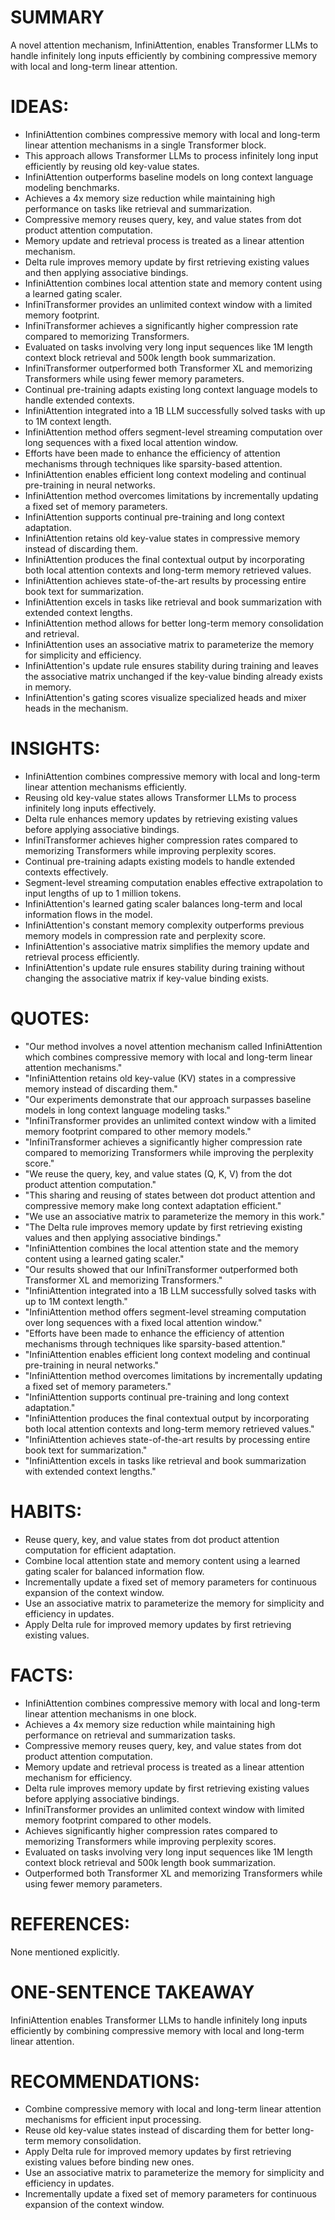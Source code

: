 # SUMMARY
A novel attention mechanism, InfiniAttention, enables Transformer LLMs to handle infinitely long inputs efficiently by combining compressive memory with local and long-term linear attention.

# IDEAS:
- InfiniAttention combines compressive memory with local and long-term linear attention mechanisms in a single Transformer block.
- This approach allows Transformer LLMs to process infinitely long input efficiently by reusing old key-value states.
- InfiniAttention outperforms baseline models on long context language modeling benchmarks.
- Achieves a 4x memory size reduction while maintaining high performance on tasks like retrieval and summarization.
- Compressive memory reuses query, key, and value states from dot product attention computation.
- Memory update and retrieval process is treated as a linear attention mechanism.
- Delta rule improves memory update by first retrieving existing values and then applying associative bindings.
- InfiniAttention combines local attention state and memory content using a learned gating scaler.
- InfiniTransformer provides an unlimited context window with a limited memory footprint.
- InfiniTransformer achieves a significantly higher compression rate compared to memorizing Transformers.
- Evaluated on tasks involving very long input sequences like 1M length context block retrieval and 500k length book summarization.
- InfiniTransformer outperformed both Transformer XL and memorizing Transformers while using fewer memory parameters.
- Continual pre-training adapts existing long context language models to handle extended contexts.
- InfiniAttention integrated into a 1B LLM successfully solved tasks with up to 1M context length.
- InfiniAttention method offers segment-level streaming computation over long sequences with a fixed local attention window.
- Efforts have been made to enhance the efficiency of attention mechanisms through techniques like sparsity-based attention.
- InfiniAttention enables efficient long context modeling and continual pre-training in neural networks.
- InfiniAttention method overcomes limitations by incrementally updating a fixed set of memory parameters.
- InfiniAttention supports continual pre-training and long context adaptation.
- InfiniAttention retains old key-value states in compressive memory instead of discarding them.
- InfiniAttention produces the final contextual output by incorporating both local attention contexts and long-term memory retrieved values.
- InfiniAttention achieves state-of-the-art results by processing entire book text for summarization.
- InfiniAttention excels in tasks like retrieval and book summarization with extended context lengths.
- InfiniAttention method allows for better long-term memory consolidation and retrieval.
- InfiniAttention uses an associative matrix to parameterize the memory for simplicity and efficiency.
- InfiniAttention's update rule ensures stability during training and leaves the associative matrix unchanged if the key-value binding already exists in memory.
- InfiniAttention's gating scores visualize specialized heads and mixer heads in the mechanism.

# INSIGHTS:
- InfiniAttention combines compressive memory with local and long-term linear attention mechanisms efficiently.
- Reusing old key-value states allows Transformer LLMs to process infinitely long inputs effectively.
- Delta rule enhances memory updates by retrieving existing values before applying associative bindings.
- InfiniTransformer achieves higher compression rates compared to memorizing Transformers while improving perplexity scores.
- Continual pre-training adapts existing models to handle extended contexts effectively.
- Segment-level streaming computation enables effective extrapolation to input lengths of up to 1 million tokens.
- InfiniAttention's learned gating scaler balances long-term and local information flows in the model.
- InfiniAttention's constant memory complexity outperforms previous memory models in compression rate and perplexity score.
- InfiniAttention's associative matrix simplifies the memory update and retrieval process efficiently.
- InfiniAttention's update rule ensures stability during training without changing the associative matrix if key-value binding exists.

# QUOTES:
- "Our method involves a novel attention mechanism called InfiniAttention which combines compressive memory with local and long-term linear attention mechanisms."
- "InfiniAttention retains old key-value (KV) states in a compressive memory instead of discarding them."
- "Our experiments demonstrate that our approach surpasses baseline models in long context language modeling tasks."
- "InfiniTransformer provides an unlimited context window with a limited memory footprint compared to other memory models."
- "InfiniTransformer achieves a significantly higher compression rate compared to memorizing Transformers while improving the perplexity score."
- "We reuse the query, key, and value states (Q, K, V) from the dot product attention computation."
- "This sharing and reusing of states between dot product attention and compressive memory make long context adaptation efficient."
- "We use an associative matrix to parameterize the memory in this work."
- "The Delta rule improves memory update by first retrieving existing values and then applying associative bindings."
- "InfiniAttention combines the local attention state and the memory content using a learned gating scaler."
- "Our results showed that our InfiniTransformer outperformed both Transformer XL and memorizing Transformers."
- "InfiniAttention integrated into a 1B LLM successfully solved tasks with up to 1M context length."
- "InfiniAttention method offers segment-level streaming computation over long sequences with a fixed local attention window."
- "Efforts have been made to enhance the efficiency of attention mechanisms through techniques like sparsity-based attention."
- "InfiniAttention enables efficient long context modeling and continual pre-training in neural networks."
- "InfiniAttention method overcomes limitations by incrementally updating a fixed set of memory parameters."
- "InfiniAttention supports continual pre-training and long context adaptation."
- "InfiniAttention produces the final contextual output by incorporating both local attention contexts and long-term memory retrieved values."
- "InfiniAttention achieves state-of-the-art results by processing entire book text for summarization."
- "InfiniAttention excels in tasks like retrieval and book summarization with extended context lengths."

# HABITS:
- Reuse query, key, and value states from dot product attention computation for efficient adaptation.
- Combine local attention state and memory content using a learned gating scaler for balanced information flow.
- Incrementally update a fixed set of memory parameters for continuous expansion of the context window.
- Use an associative matrix to parameterize the memory for simplicity and efficiency in updates.
- Apply Delta rule for improved memory updates by first retrieving existing values.

# FACTS:
- InfiniAttention combines compressive memory with local and long-term linear attention mechanisms in one block.
- Achieves a 4x memory size reduction while maintaining high performance on retrieval and summarization tasks.
- Compressive memory reuses query, key, and value states from dot product attention computation.
- Memory update and retrieval process is treated as a linear attention mechanism for efficiency.
- Delta rule improves memory update by first retrieving existing values before applying associative bindings.
- InfiniTransformer provides an unlimited context window with limited memory footprint compared to other models.
- Achieves significantly higher compression rates compared to memorizing Transformers while improving perplexity scores.
- Evaluated on tasks involving very long input sequences like 1M length context block retrieval and 500k length book summarization.
- Outperformed both Transformer XL and memorizing Transformers while using fewer memory parameters.

# REFERENCES:
None mentioned explicitly.

# ONE-SENTENCE TAKEAWAY
InfiniAttention enables Transformer LLMs to handle infinitely long inputs efficiently by combining compressive memory with local and long-term linear attention.

# RECOMMENDATIONS:
- Combine compressive memory with local and long-term linear attention mechanisms for efficient input processing.
- Reuse old key-value states instead of discarding them for better long-term memory consolidation.
- Apply Delta rule for improved memory updates by first retrieving existing values before binding new ones.
- Use an associative matrix to parameterize the memory for simplicity and efficiency in updates.
- Incrementally update a fixed set of memory parameters for continuous expansion of the context window.